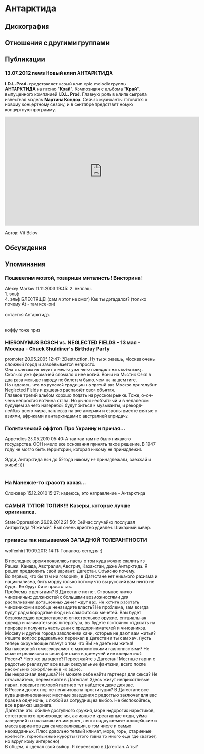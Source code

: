 # Антарктида



## Дискография


## Отношения с другими группами


## Публикации

### 13.07.2012 news Новый клип АНТАРКТИДА

<P><STRONG>I.D.L. Prod.</STRONG> представляет новый клип epic-melodic группы <STRONG>АНТАРКТИДА</STRONG> на песню "<STRONG>Край</STRONG>". Композиция с альбома "<STRONG>Край</STRONG>", выпущенного компанией <STRONG>I.D.L. Prod</STRONG>. Главную роль в клипе сыграла известная модель <STRONG>Мартина Кондор</STRONG>. Сейчас музыканты готовятся к новому концертному сезону, и в сентябре представят новую концертную программу.</P>
<P>
<CENTER>
<OBJECT style="WIDTH: 640px; HEIGHT: 390px"><PARAM NAME="movie" VALUE="http://www.youtube.com/v/wxwiItzl3Xk?version=3&feature=player_detailpage"><PARAM NAME="allowFullScreen" VALUE="true"><PARAM NAME="allowScriptAccess" VALUE="always">
<embed src="http://www.youtube.com/v/wxwiItzl3Xk?version=3&feature=player_detailpage" type="application/x-shockwave-flash" allowfullscreen="true" allowScriptAccess="always" width="640" height="360"></OBJECT>
<P></P></CENTER>
Автор: Vit Belov


## Обсуждения


## Упоминания

### Пошевелим мозгой, товарищи миталисты! Викторина!

Alexey Markov 11.11.2003 19:45:
2. виплэш.<BR>1. эльф<BR>4. эльф БЛЕСТЯЩЕ! (сам я этот не смог) Как ты догадался? (только почему At - там ксенон)<BR><BR>остается Антарктида.<BR><BR><BR>коффу тоже приз

### HIERONYMUS BOSCH vs. NEGLECTED FIELDS - 13 мая - Москва - Chuck Shuldiner's Birthday Party

promoter 20.05.2005 12:47:
2Destruction. Ну ты ж знаешь, Москва очень сложный город и завоёвывается непросто.<BR>Она и слезам не верит и много уже чего повидала на своём веку.<BR>Сколько уже фирмачей сломало о неё копий. Вон и на Мистик Сёкл в два раза меньше народу по билетам было, чем на нашем гиге.<BR>Но надеюсь, что по русской традиции на третий раз Москва приголубит Neglected Fields и душевно распахнёт свои объятия.<BR>Главное третий альбом хорошо подать на русском рынке. Тоже, о-оч-чень непростая вотчина стала. Но рынок необъятный и в недалёком будущем за него наперебой будут биться и музыканты, и рекорд-лейблы всего мира, наплевав на все америки и европы вместе взятые с азиями, африками и антарктидами с австралией впридачу.

### Политический оффтоп. Про Украину и прочая...

Appendics 28.05.2010 05:40:
А так как там не было никакого государства, ООН имело все основания принять такое решение. В 1947 году не могло быть территории, которая никому не принадлежит. <BR><BR>Эдди, Антарктида вон до 59года никому не принадлежала, заезжай и живи! :)))<BR><BR>

### На Манежке-то красота какая...

Слоновер 15.12.2010 15:27:
надеюсь, это направление - Антарктида

### САМЫЙ ТУПОЙ ТОПИК!!! Каверы, которые лучше оригиналов.

State Oppression 26.09.2012 21:50:
Сейчас случайно послушал Антарктида "Я живой". Был очень приятно удивлён. Шикарный кавер. 

### гримасы так называемой ЗАПАДНОЙ ТОЛЕРАНТНОСТИ

wolfenhirt 19.09.2013 14:11:
Попалось сегодня :) <BR><BR>В последнее время появились пасты о том куда можно свалить из Рашки: Канада, Австралия, Австрия, Казахстан, даже Антарктида. Я решил предложить свой вариант: Дагестан. Объясню почему. <BR>Во первых, что бы там ни говорили, в Дагестане нет никакого расизма и национализма, бить морду только потому что вы русский вам никто не будет. Ее будут бить просто так. <BR>Проблемы с деньгами? В Дагестане их нет. Огромное число чиновничьих должностей с большими возможностями для распиливания дотационных денег ждут вас. Не хотите работать чиновником и вообще ненавидите власть? Не проблема, вам всегда будут рады бородатые люди из салафитских мечетей. Вам будет безвозмездно предоставлено огнестрельное оружие, специальная одежда и занимательная литература, вы будете постоянно отдыхать на природе и получать часть дани с предпринимателей и чиновников. <BR>Москву и другие города заполонили хачи, которые не дают вам житья? Решите вопрос радикально: переехал в Дагестан и ты сам хач. Пусть теперь окружающие плачут о том что ВЫ не даете им житья!<BR>Вы пассивный гомосексуалист с мазохистскими наклонностями? Не можете реализовать свои фантазии в дремучей и нетолерантной России? Чего же вы ждете? Переезжайте в Дагестан! Местные парни с радостью реализуют все ваши сексуальные фантазии, всего после нескольких оскорблений в их адрес. <BR>Вы некрасивая девушка? Не можете себе найти партнера для секса? Не отчаивайтесь, переезжайте в Дагестан! Здесь живут неприхотливые парни, поверьте половой партнер тут найдется даже для вас.<BR>В России до сих пор не легализована проституция? В Дагестане все куда цивилизованнее: местные заведения с радостью заключат для вас брак на одну ночь, с любой из сотрудниц на выбор. Не беспокойтесь, все в рамках шариата. <BR>Дагестан это: обилие доступного оружия, море недорогих наркотиков, естественного происхождения, активные и креативные люди, уйма заведений по оказанию интим услуг, легко подкупаемые полицейские и масса вариантов для самореализации, в том числе и самых неожиданных. Плюс довольно теплый климат, море, горы, старинные крепости, горнолыжные курорты (этого говна то много еще где хватает, но вдруг кому интересно) <BR>В общем, я сделал свой выбор. Я переезжаю в Дагестан. А ты?<BR>

